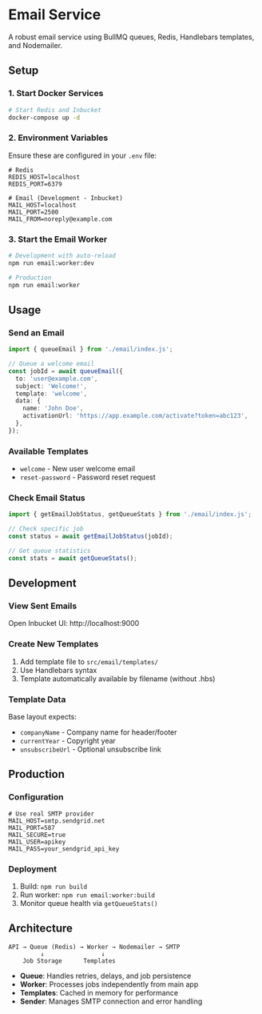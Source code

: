 # Email Service

A robust email service using BullMQ queues, Redis, Handlebars templates, and Nodemailer.

## Setup

### 1. Start Docker Services

```bash
# Start Redis and Inbucket
docker-compose up -d
```

### 2. Environment Variables

Ensure these are configured in your `.env` file:

```env
# Redis
REDIS_HOST=localhost
REDIS_PORT=6379

# Email (Development - Inbucket)
MAIL_HOST=localhost
MAIL_PORT=2500
MAIL_FROM=noreply@example.com
```

### 3. Start the Email Worker

```bash
# Development with auto-reload
npm run email:worker:dev

# Production
npm run email:worker
```

## Usage

### Send an Email

```typescript
import { queueEmail } from './email/index.js';

// Queue a welcome email
const jobId = await queueEmail({
  to: 'user@example.com',
  subject: 'Welcome!',
  template: 'welcome',
  data: {
    name: 'John Doe',
    activationUrl: 'https://app.example.com/activate?token=abc123',
  },
});
```

### Available Templates

- `welcome` - New user welcome email
- `reset-password` - Password reset request

### Check Email Status

```typescript
import { getEmailJobStatus, getQueueStats } from './email/index.js';

// Check specific job
const status = await getEmailJobStatus(jobId);

// Get queue statistics
const stats = await getQueueStats();
```

## Development

### View Sent Emails

Open Inbucket UI: http://localhost:9000

### Create New Templates

1. Add template file to `src/email/templates/`
2. Use Handlebars syntax
3. Template automatically available by filename (without .hbs)

### Template Data

Base layout expects:

- `companyName` - Company name for header/footer
- `currentYear` - Copyright year
- `unsubscribeUrl` - Optional unsubscribe link

## Production

### Configuration

```env
# Use real SMTP provider
MAIL_HOST=smtp.sendgrid.net
MAIL_PORT=587
MAIL_SECURE=true
MAIL_USER=apikey
MAIL_PASS=your_sendgrid_api_key
```

### Deployment

1. Build: `npm run build`
2. Run worker: `npm run email:worker:build`
3. Monitor queue health via `getQueueStats()`

## Architecture

```
API → Queue (Redis) → Worker → Nodemailer → SMTP
         ↓                ↓
    Job Storage      Templates
```

- **Queue**: Handles retries, delays, and job persistence
- **Worker**: Processes jobs independently from main app
- **Templates**: Cached in memory for performance
- **Sender**: Manages SMTP connection and error handling
